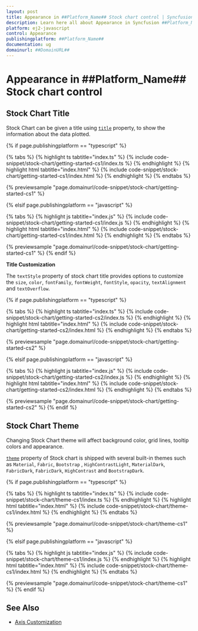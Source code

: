 ```yaml
---
layout: post
title: Appearance in ##Platform_Name## Stock chart control | Syncfusion
description: Learn here all about Appearance in Syncfusion ##Platform_Name## Stock chart control of Syncfusion Essential JS 2 and more.
platform: ej2-javascript
control: Appearance 
publishingplatform: ##Platform_Name##
documentation: ug
domainurl: ##DomainURL##
---
```


# Appearance in ##Platform_Name## Stock chart control

## Stock Chart Title

Stock Chart can be given a title using [`title`](../api/stock-chart/#title) property, to show the information about the data plotted.

{% if page.publishingplatform == "typescript" %}

 {% tabs %}
{% highlight ts tabtitle="index.ts" %}
{% include code-snippet/stock-chart/getting-started-cs1/index.ts %}
{% endhighlight %}
{% highlight html tabtitle="index.html" %}
{% include code-snippet/stock-chart/getting-started-cs1/index.html %}
{% endhighlight %}
{% endtabs %}
        
{% previewsample "page.domainurl/code-snippet/stock-chart/getting-started-cs1" %}

{% elsif page.publishingplatform == "javascript" %}

{% tabs %}
{% highlight js tabtitle="index.js" %}
{% include code-snippet/stock-chart/getting-started-cs1/index.js %}
{% endhighlight %}
{% highlight html tabtitle="index.html" %}
{% include code-snippet/stock-chart/getting-started-cs1/index.html %}
{% endhighlight %}
{% endtabs %}

{% previewsample "page.domainurl/code-snippet/stock-chart/getting-started-cs1" %}
{% endif %}

<!-- markdownlint-disable MD036 -->

**Title Customization**

The `textStyle` property of stock chart title provides options to customize the `size`, `color`, `fontFamily`, `fontWeight`, `fontStyle`, `opacity`, `textAlignment` and `textOverflow`.

{% if page.publishingplatform == "typescript" %}

 {% tabs %}
{% highlight ts tabtitle="index.ts" %}
{% include code-snippet/stock-chart/getting-started-cs2/index.ts %}
{% endhighlight %}
{% highlight html tabtitle="index.html" %}
{% include code-snippet/stock-chart/getting-started-cs2/index.html %}
{% endhighlight %}
{% endtabs %}
        
{% previewsample "page.domainurl/code-snippet/stock-chart/getting-started-cs2" %}

{% elsif page.publishingplatform == "javascript" %}

{% tabs %}
{% highlight js tabtitle="index.js" %}
{% include code-snippet/stock-chart/getting-started-cs2/index.js %}
{% endhighlight %}
{% highlight html tabtitle="index.html" %}
{% include code-snippet/stock-chart/getting-started-cs2/index.html %}
{% endhighlight %}
{% endtabs %}

{% previewsample "page.domainurl/code-snippet/stock-chart/getting-started-cs2" %}
{% endif %}

## Stock Chart Theme

Changing Stock Chart theme will affect background color, grid lines, tooltip colors and appearance.

[`theme`](../api/stock-chart/stockChartModel/#theme) property of Stock chart is shipped with several built-in themes such as `Material`, `Fabric`, `Bootstrap` , `HighContrastLight`, `MaterialDark`, `FabricDark`, `FabricDark`, `HighContrast` and `BootstrapDark`.

{% if page.publishingplatform == "typescript" %}

 {% tabs %}
{% highlight ts tabtitle="index.ts" %}
{% include code-snippet/stock-chart/theme-cs1/index.ts %}
{% endhighlight %}
{% highlight html tabtitle="index.html" %}
{% include code-snippet/stock-chart/theme-cs1/index.html %}
{% endhighlight %}
{% endtabs %}
        
{% previewsample "page.domainurl/code-snippet/stock-chart/theme-cs1" %}

{% elsif page.publishingplatform == "javascript" %}

{% tabs %}
{% highlight js tabtitle="index.js" %}
{% include code-snippet/stock-chart/theme-cs1/index.js %}
{% endhighlight %}
{% highlight html tabtitle="index.html" %}
{% include code-snippet/stock-chart/theme-cs1/index.html %}
{% endhighlight %}
{% endtabs %}

{% previewsample "page.domainurl/code-snippet/stock-chart/theme-cs1" %}
{% endif %}

## See Also

* [Axis Customization](./axis-customization/)